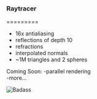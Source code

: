 ### Raytracer
=========
- 16x antialiasing
- reflections of depth 10
- refractions
- interpolated normals
- ~1M triangles and 2 spheres


Coming Soon:
-parallel rendering  
-more...  

![Badass](http://i.imgur.com/y2abqpF.png "Badass")
